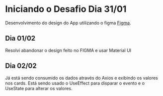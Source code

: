 # Iniciando o Desafio Dia 31/01

Desenvolvimento do design do App utilizando o figma  [Figma](https://www.figma.com/file/rHkVf1WIRoaGbOiDlye25U/Untitled?node-id=1%3A337).

## Dia 01/02

Resolvi abandonar o design feito no FIGMA e usar Material UI

## Dia 02/02

Já está sendo consumido os dados através do Axios e exibindo os valores nos cards.
Está sendo usado o UseEffect para disparar o evento e o UseState para alterar os valores.


